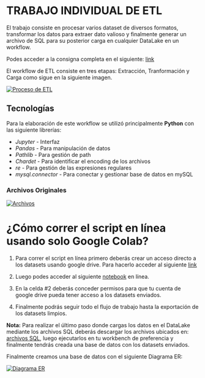 # TRABAJO INDIVIDUAL DE ETL 

El trabajo consiste en procesar varios dataset de diversos formatos, transformar los datos para extraer dato valioso y finalmente generar un archivo de SQL para su posterior carga en cualquier DataLake en un workflow. 

Podes acceder a la consigna completa en el siguiente: [link](https://github.com/soyHenry/PI01_DATA_ENGINEERING "Link")

El workflow de ETL consiste en tres etapas: Extracción, Tranformación y Carga como sigue en la siguiente imagen. 

[![Proceso de ETL](https://github.com/LilaAlvesDC/workflow_ETL/blob/main/_str/3.%20Workflow.jpg "Proceso de ETL")](https://github.com/LilaAlvesDC/workflow_ETL/blob/main/_str/3.%20Workflow.jpg "Proceso de ETL")

## Tecnologías 

Para la elaboración de este workflow se utilizó principalmente **Python** con las siguiente librerías: 
- *Jupyter* - Interfaz 
- *Pandas* - Para manipulación de datos
- *Pathlib* - Para gestión de path 
- *Chardet* - Para identificar el encoding de los archivos 
- *re* - Para gestión de las expresiones regulares
- *mysql.connector* - Para conectar y gestionar base de datos en mySQL

### Archivos Originales

[![Archivos](https://github.com/LilaAlvesDC/workflow_ETL/blob/main/_str/1%20Archivos.JPG "Archivos")](https://github.com/LilaAlvesDC/workflow_ETL/blob/main/_str/1%20Archivos.JPG "Archivos")


# ¿Cómo correr el script en línea usando solo Google Colab? 

1. Para correr el script en línea primero deberás crear un acceso directo a los datasets usando google drive. Para hacerlo acceder al siguiente [link](http://drive.google.com/drive/folders/1Rsq-HHomPtQwy7RIWQ574wKcf56LiGq1 "link") 

2. Luego podes acceder al siguiente [notebook](https://colab.research.google.com/drive/17YMz4FL8vhD23dS5F3eX6cSC6mUJIgMC?usp=sharing "notebook") en línea.

3. En la celda #2 deberás conceder permisos para que tu cuenta de google drive pueda tener acceso a los datasets enviados. 

4. Finalmente podrás seguir todo el flujo de trabajo hasta la exportación de los datasets limpios.

**Nota:** Para realizar el último paso donde cargas los datos en el DataLake mediante los archivos SQL deberás descargar los archivos ubicados en: [archivos SQL](https://github.com/LilaAlvesDC/workflow_ETL/upload/main/Archivos%20SQL "Archivos SQL"), luego ejecutarlos en tu workbench de preferencia y finalmente tendrás creada una base de datos con los datasets enviados.

Finalmente creamos una base de datos con el siguiente Diagrama ER: 

[![Diagrama ER](https://github.com/LilaAlvesDC/workflow_ETL/blob/main/_str/4.%20Diagrame%20ER.jpeg "Diagrama ER")](https://github.com/LilaAlvesDC/workflow_ETL/blob/main/_str/4.%20Diagrame%20ER.jpeg "Diagrama ER")

